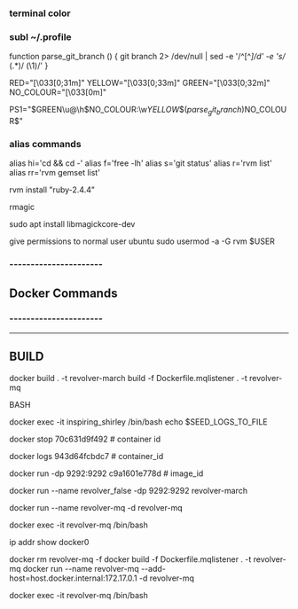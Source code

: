 ### terminal color


### subl ~/.profile


function parse_git_branch () {
	git branch 2> /dev/null | sed -e '/^[^*]/d' -e 's/* \(.*\)/ (\1)/'
}

RED="\[\033[0;31m\]"
YELLOW="\[\033[0;33m\]"
GREEN="\[\033[0;32m\]"
NO_COLOUR="\[\033[0m\]"

PS1="$GREEN\u@\h$NO_COLOUR:\w$YELLOW\$(parse_git_branch)$NO_COLOUR\$"


### alias commands

alias hi='cd && cd -'
alias f='free -lh'
alias s='git status'
alias r='rvm list'
alias rr='rvm gemset list'


rvm install "ruby-2.4.4"

rmagic

sudo apt install libmagickcore-dev

give permissions to normal user ubuntu
sudo usermod -a -G rvm $USER

### ----------------------
## Docker Commands
### ----------------------

--------
BUILD
--------
docker build . -t revolver-march
build -f Dockerfile.mqlistener . -t revolver-mq

BASH

docker exec -it inspiring_shirley /bin/bash
echo $SEED_LOGS_TO_FILE

docker stop 70c631d9f492  # container id

docker logs 943d64fcbdc7 # container_id


docker run -dp 9292:9292  c9a1601e778d # image_id

docker run  --name revolver_false  -dp 9292:9292  revolver-march


docker run  --name revolver-mq  -d  revolver-mq


docker exec -it revolver-mq /bin/bash

ip addr show docker0

docker rm revolver-mq -f
docker build -f Dockerfile.mqlistener . -t revolver-mq
docker run  --name revolver-mq --add-host=host.docker.internal:172.17.0.1  -d  revolver-mq

docker exec -it revolver-mq /bin/bash




